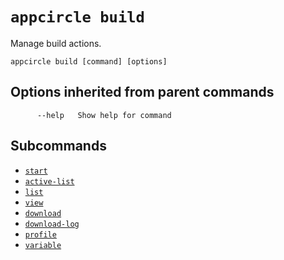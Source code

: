 # `appcircle build`

Manage build actions.

```plaintext
appcircle build [command] [options]
```

## Options inherited from parent commands

```plaintext
      --help   Show help for command
```

## Subcommands

- [`start`](start.md)
- [`active-list`](active-list.md) 
- [`list`](list.md)
- [`view`](view.md)
- [`download`](download.md)
- [`download-log`](download-log.md)
- [`profile`](profile/index.md)
- [`variable`](variable/index.md)

